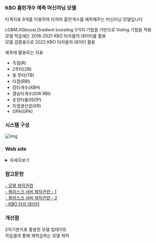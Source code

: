 ### KBO 홈런개수 예측 머신러닝 모델 ###
타격지표 9개를 이용하여 타자의 홈런개수를 예측해주는 머신러닝 모델입니다  
 
LGBM,XGboost,Gradient boosting 3가지 기법을 기반으로 Voting 기법을 적용  
모델 학습에는 2016-2021 KBO 타자들의 데이터를 활용   
모델 검증용으로 2022 KBO 타자들의 데이터 활용  
  
예측에 활용되는 지표  
* 득점(R) 
* 2루타(2B)  
* 총 루타(TB)   
* 타점(RBI)   
* 장타개수(XBH)   
* 결승타개수(GW RBI)   
* 순장타율(ISOP)   
* 득점생산성(XR)   
* GPA(GPA)   



### 시스템 구성 ###

![img](https://user-images.githubusercontent.com/121467486/219630891-6af956e1-30b7-47be-a849-1a2064fb25a3.png)



### Web site ###
<details>
<summary>자세히보기</summary>
  
  
<div markdown='1'>
  <img src="https://user-images.githubusercontent.com/121467486/219619704-885cfa82-0f3d-48c2-9f50-2149a73c0893.PNG">
  
  <img src="https://user-images.githubusercontent.com/121467486/219619847-6f060b86-f7bf-494a-bbbd-7d3ed444eca7.PNG">
  
  <img src="https://user-images.githubusercontent.com/121467486/219619897-16a8bb5e-ce94-4ebb-ba14-e3bf44198957.PNG">
  
  <img src="https://user-images.githubusercontent.com/121467486/219620012-ad023b74-bbf8-4541-8598-38237ce25aa2.PNG">
  
  <img src="https://user-images.githubusercontent.com/121467486/219620161-e29a6cc2-2443-433f-a5c3-b1a5ee322ded.PNG">
  
  <img src="https://user-images.githubusercontent.com/121467486/219620255-507b78d8-5842-4fe3-a309-3271c523e7fd.PNG">
  
</div>
</details>


### 참고문헌 ###

[- 모델 제작관련](https://minding-deep-learning.tistory.com/category/Minding%27s%20Baseball/%EB%A8%B8%EC%8B%A0%EB%9F%AC%EB%8B%9D%EC%9C%BC%EB%A1%9C%20%ED%99%88%EB%9F%B0%EC%99%95%20%EC%98%88%EC%B8%A1%ED%95%98%EA%B8%B0)  
[- 플라스크 서버 제작관련 - 1](https://niceman.tistory.com/192)  
[- 플라스크 서버 제작관련 - 2](https://www.youtube.com/watch?v=gmbkKE-jUUE&list=PL6ip5tgLI7PdRFqrldGQvxB4D4MrMLTEw&index=6)  
[- KBO 타자 데이터](https://www.koreabaseball.com/Record/Player/HitterBasic/Basic1.aspx)  


### 개선점 ###
2차기본지표 활용한 모델 업데이트   
학습결과 통해 재학습하는 모델 제작   

